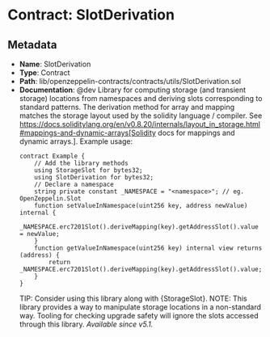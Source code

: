# Contract: SlotDerivation

## Metadata

- **Name**: SlotDerivation
- **Type**: Contract
- **Path**: lib/openzeppelin-contracts/contracts/utils/SlotDerivation.sol
- **Documentation**:  @dev Library for computing storage (and transient storage) locations from namespaces and deriving slots
   corresponding to standard patterns. The derivation method for array and mapping matches the storage layout used by
   the solidity language / compiler.
   See https://docs.soliditylang.org/en/v0.8.20/internals/layout_in_storage.html#mappings-and-dynamic-arrays[Solidity docs for mappings and dynamic arrays.].
   Example usage:
   ```solidity
   contract Example {
       // Add the library methods
       using StorageSlot for bytes32;
       using SlotDerivation for bytes32;
       // Declare a namespace
       string private constant _NAMESPACE = "<namespace>"; // eg. OpenZeppelin.Slot
       function setValueInNamespace(uint256 key, address newValue) internal {
           _NAMESPACE.erc7201Slot().deriveMapping(key).getAddressSlot().value = newValue;
       }
       function getValueInNamespace(uint256 key) internal view returns (address) {
           return _NAMESPACE.erc7201Slot().deriveMapping(key).getAddressSlot().value;
       }
   }
   ```
   TIP: Consider using this library along with {StorageSlot}.
   NOTE: This library provides a way to manipulate storage locations in a non-standard way. Tooling for checking
   upgrade safety will ignore the slots accessed through this library.
   _Available since v5.1._
